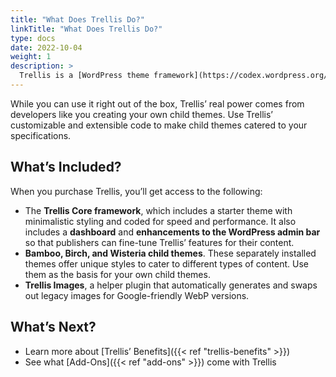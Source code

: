 ```yaml
---
title: "What Does Trellis Do?"
linkTitle: "What Does Trellis Do?"
type: docs
date: 2022-10-04
weight: 1
description: >
  Trellis is a [WordPress theme framework](https://codex.wordpress.org/Theme_Frameworks) built with modern web technologies. It’s designed to boost site speed and optimize ad revenue and provides three custom-built child themes.
---
```

While you can use it right out of the box, Trellis’ real power comes from developers like you creating your own child themes. Use Trellis’ customizable and extensible code to make child themes catered to your specifications.

## What’s Included?

When you purchase Trellis, you’ll get access to the following:

- The **Trellis Core framework**, which includes a starter theme with minimalistic styling and coded for speed and performance. It also includes a **dashboard** and **enhancements to the WordPress admin bar** so that publishers can fine-tune Trellis’ features for their content.
- **Bamboo, Birch, and Wisteria child themes**. These separately installed themes offer unique styles to cater to different types of content. Use them as the basis for your own child themes.
- **Trellis Images**, a helper plugin that automatically generates and swaps out legacy images for Google-friendly WebP versions.

## What’s Next?

- Learn more about [Trellis’ Benefits]({{< ref "trellis-benefits" >}})
- See what [Add-Ons]({{< ref "add-ons" >}}) come with Trellis